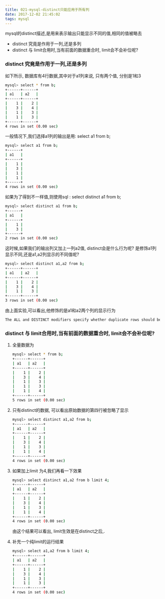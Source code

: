 ```yaml
---
title: 021-mysql-distinct只能应用于所有列
date: 2017-12-02 21:45:02
tags: mysql
---
```




mysql的distinct描述,是用来表示输出只能显示不同的值,相同的值被略去



* distinct 究竟是作用于一列,还是多列
* distinct 与 limit合用时,当有前面的数据重合时, limit会不会补位呢?

<!--more-->



### distinct 究竟是作用于一列,还是多列

如下所示, 数据库有4行数据,其中对于a1列来说, 只有两个值, 分别是1和3

```bash
mysql> select * from b;
+------+------+
| a1   | a2   |
+------+------+
|    1 |    2 |
|    3 |    4 |
|    1 |    3 |
|    1 |    3 |
+------+------+
4 rows in set (0.00 sec)
```

一般情况下,我们选择a1列的输出是用: select a1 from b;

```bash
mysql> select a1 from b;
+------+
| a1   |
+------+
|    1 |
|    3 |
|    1 |
|    1 |
+------+
4 rows in set (0.00 sec)
```

如果为了得到不一样值,则使用sql : select distinct a1 from b;

```bash
mysql> select distinct a1 from b;
+------+
| a1   |
+------+
|    1 |
|    3 |
+------+
2 rows in set (0.00 sec)
```

 这时候,如果我们的输出列又加上一列a2值, distinct会是什么行为呢? 是修饰a1列显示不同,还是a1,a2列显示的不同值呢?

```bash
mysql> select distinct a1,a2 from b;
+------+------+
| a1   | a2   |
+------+------+
|    1 |    2 |
|    3 |    4 |
|    1 |    3 |
+------+------+
3 rows in set (0.00 sec)
```

由上面实验,可以看出,他修饰的是a1和a2两个列的显示行为



```bash
The ALL and DISTINCT modifiers specify whether duplicate rows should be returned. ALL (the default) specifies that all matching rows should be returned, including duplicates. DISTINCT specifies removal of duplicate rows from the result set. It is an error to specify both modifiers. DISTINCTROW is a synonym for DISTINCT.
```



### distinct 与 limit合用时,当有前面的数据重合时, limit会不会补位呢?

1. 全量数据为

   ```bash
   mysql> select * from b;
   +------+------+
   | a1   | a2   |
   +------+------+
   |    1 |    2 |
   |    3 |    4 |
   |    1 |    3 |
   |    1 |    3 |
   |    1 |    4 |
   +------+------+
   5 rows in set (0.00 sec)
   ```

2. 只有distinct的数据, 可以看出原始数据的第四行被忽略了显示

   ```bash
   mysql> select distinct a1,a2 from b;
   +------+------+
   | a1   | a2   |
   +------+------+
   |    1 |    2 |
   |    3 |    4 |
   |    1 |    3 |
   |    1 |    4 |
   +------+------+
   4 rows in set (0.00 sec)
   ```

3. 如果加上limit 为4,我们再看一下效果

   ```bash
   mysql> select distinct a1,a2 from b limit 4;
   +------+------+
   | a1   | a2   |
   +------+------+
   |    1 |    2 |
   |    3 |    4 |
   |    1 |    3 |
   |    1 |    4 |
   +------+------+
   4 rows in set (0.00 sec)
   ```

   由这个结果可以看出, limit生效是在distinct之后,.

4. 补充一个纯limit的运行结果

   ```bash
   mysql> select a1,a2 from b limit 4;
   +------+------+
   | a1   | a2   |
   +------+------+
   |    1 |    2 |
   |    3 |    4 |
   |    1 |    3 |
   |    1 |    3 |
   +------+------+
   4 rows in set (0.00 sec)
   ```

   ​

